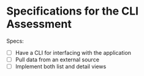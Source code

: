 # Specifications for the CLI Assessment

Specs:
- [ ] Have a CLI for interfacing with the application
- [ ] Pull data from an external source
- [ ] Implement both list and detail views
